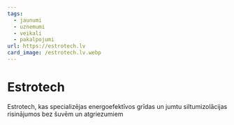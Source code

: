 ```yaml
---
tags:
  - jaunumi
  - uznemumi
  - veikali
  - pakalpojumi
url: https://estrotech.lv
card_image: /estrotech.lv.webp
---
```


# Estrotech

Estrotech, kas specializējas energoefektīvos grīdas un jumtu siltumizolācijas risinājumos bez šuvēm un atgriezumiem
